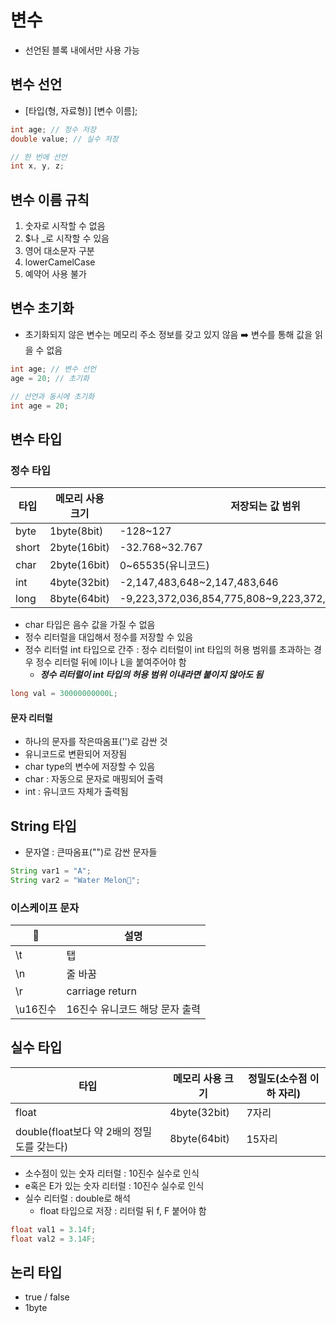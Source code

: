 # 변수

- 선언된 블록 내에서만 사용 가능

## 변수 선언

- [타입(형, 자료형)] [변수 이름];

```java
int age; // 정수 저장
double value; // 실수 저장

// 한 번에 선언
int x, y, z;
```

## 변수 이름 규칙

1. 숫자로 시작할 수 없음
2. $나 \_로 시작할 수 있음
3. 영어 대소문자 구분
4. lowerCamelCase
5. 예약어 사용 불가

## 변수 초기화

- 초기화되지 않은 변수는 메모리 주소 정보를 갖고 있지 않음 ➡️ 변수를 통해 값을 읽을 수 없음

```java
int age; // 변수 선언
age = 20; // 초기화

// 선언과 동시에 초기화
int age = 20;
```

## 변수 타입

### 정수 타입

| 타입  | 메모리 사용 크기 | 저장되는 값 범위                                     |
| ----- | ---------------- | ---------------------------------------------------- |
| byte  | 1byte(8bit)      | -128~127                                             |
| short | 2byte(16bit)     | -32.768~32.767                                       |
| char  | 2byte(16bit)     | 0~65535(유니코드)                                    |
| int   | 4byte(32bit)     | -2,147,483,648~2,147,483,646                         |
| long  | 8byte(64bit)     | -9,223,372,036,854,775,808~9,223,372,036,854,775,807 |

- char 타입은 음수 값을 가질 수 없음
- 정수 리터럴을 대입해서 정수를 저장할 수 있음
- 정수 리터럴 int 타입으로 간주 : 정수 리터럴이 int 타입의 허용 범위를 초과하는 경우 정수 리터럴 뒤에 l이나 L을 붙여주어야 함
  - **_정수 리터럴이 int 타입의 허용 범위 이내라면 붙이지 않아도 됨_**

```java
long val = 30000000000L;
```

#### 문자 리터럴

- 하나의 문자를 작은따옴표('')로 감싼 것
- 유니코드로 변환되어 저장됨
- char type의 변수에 저장할 수 있음
- char : 자동으로 문자로 매핑되어 출력
- int : 유니코드 자체가 출력됨

## String 타입

- 문자열 : 큰따옴표("")로 감싼 문자들

```java
String var1 = "A";
String var2 = "Water Melon🍉";
```

### 이스케이프 문자

| 🧾       | 설명                           |
| -------- | ------------------------------ |
| \t       | 탭                             |
| \n       | 줄 바꿈                        |
| \r       | carriage return                |
| \u16진수 | 16진수 유니코드 해당 문자 출력 |

## 실수 타입

| 타입                                       | 메모리 사용 크기 | 정밀도(소수점 이하 자리) |
| ------------------------------------------ | ---------------- | ------------------------ |
| float                                      | 4byte(32bit)     | 7자리                    |
| double(float보다 약 2배의 정밀도를 갖는다) | 8byte(64bit)     | 15자리                   |

- 소수점이 있는 숫자 리터럴 : 10진수 실수로 인식
- e혹은 E가 있는 숫자 리터럴 : 10진수 실수로 인식
- 실수 리터럴 : double로 해석
  - float 타입으로 저장 : 리터럴 뒤 f, F 붙어야 함

```java
float val1 = 3.14f;
float val2 = 3.14F;
```

## 논리 타입

- true / false
- 1byte
